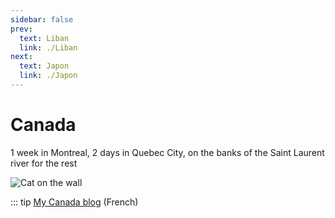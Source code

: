```yaml
---
sidebar: false
prev: 
  text: Liban
  link: ./Liban
next: 
  text: Japon
  link: ./Japon
---
```


# Canada

1 week in Montreal, 2 days in Quebec City, on the banks of the Saint Laurent river for the rest

<img :src="$withBase('/img/canada.jpg')" alt="Cat on the wall">

::: tip
[My Canada blog](http://canada.rouquin.me/) (French)
